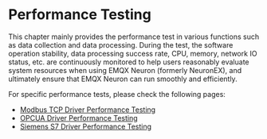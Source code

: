 # Performance Testing

This chapter mainly provides the performance test in various functions such as data collection and data processing. During the test, the software operation stability, data processing success rate, CPU, memory, network IO status, etc. are continuously monitored to help users reasonably evaluate system resources when using EMQX Neuron (formerly NeuronEX), and ultimately ensure that EMQX Neuron can run smoothly and efficiently.

For specific performance tests, please check the following pages:

* [Modbus TCP Driver Performance Testing](./modbustcp.md)
* [OPCUA Driver Performance Testing](./opcua.md)
* [Siemens S7 Driver Performance Testing](./siemens-s7.md)
